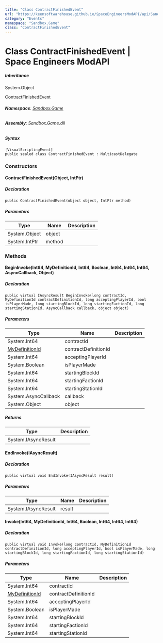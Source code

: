 ```yaml
---
title: "Class ContractFinishedEvent"
url: "https://keensoftwarehouse.github.io/SpaceEngineersModAPI/api/Sandbox.Game.ContractFinishedEvent.html"
category: "Events"
namespace: "Sandbox.Game"
class: "ContractFinishedEvent"
---
```


# Class ContractFinishedEvent | Space Engineers ModAPI

##### Inheritance

System.Object

ContractFinishedEvent

###### **Namespace**: [Sandbox.Game](https://keensoftwarehouse.github.io/SpaceEngineersModAPI/api/Sandbox.Game.html)

###### **Assembly**: Sandbox.Game.dll

##### Syntax

```
[VisualScriptingEvent]
public sealed class ContractFinishedEvent : MulticastDelegate
```

### Constructors

#### ContractFinishedEvent(Object, IntPtr)

##### Declaration

```
public ContractFinishedEvent(object object, IntPtr method)
```

##### Parameters

| Type | Name | Description |
| --- | --- | --- |
| System.Object | object |     |
| System.IntPtr | method |     |

### Methods

#### BeginInvoke(Int64, MyDefinitionId, Int64, Boolean, Int64, Int64, Int64, AsyncCallback, Object)

##### Declaration

```
public virtual IAsyncResult BeginInvoke(long contractId, MyDefinitionId contractDefinitionId, long acceptingPlayerId, bool isPlayerMade, long startingBlockId, long startingFactionId, long startingStationId, AsyncCallback callback, object object)
```

##### Parameters

| Type | Name | Description |
| --- | --- | --- |
| System.Int64 | contractId |     |
| [MyDefinitionId](https://keensoftwarehouse.github.io/SpaceEngineersModAPI/api/VRage.Game.MyDefinitionId.html) | contractDefinitionId |     |
| System.Int64 | acceptingPlayerId |     |
| System.Boolean | isPlayerMade |     |
| System.Int64 | startingBlockId |     |
| System.Int64 | startingFactionId |     |
| System.Int64 | startingStationId |     |
| System.AsyncCallback | callback |     |
| System.Object | object |     |

##### Returns

| Type | Description |
| --- | --- |
| System.IAsyncResult |     |

#### EndInvoke(IAsyncResult)

##### Declaration

```
public virtual void EndInvoke(IAsyncResult result)
```

##### Parameters

| Type | Name | Description |
| --- | --- | --- |
| System.IAsyncResult | result |     |

#### Invoke(Int64, MyDefinitionId, Int64, Boolean, Int64, Int64, Int64)

##### Declaration

```
public virtual void Invoke(long contractId, MyDefinitionId contractDefinitionId, long acceptingPlayerId, bool isPlayerMade, long startingBlockId, long startingFactionId, long startingStationId)
```

##### Parameters

| Type | Name | Description |
| --- | --- | --- |
| System.Int64 | contractId |     |
| [MyDefinitionId](https://keensoftwarehouse.github.io/SpaceEngineersModAPI/api/VRage.Game.MyDefinitionId.html) | contractDefinitionId |     |
| System.Int64 | acceptingPlayerId |     |
| System.Boolean | isPlayerMade |     |
| System.Int64 | startingBlockId |     |
| System.Int64 | startingFactionId |     |
| System.Int64 | startingStationId |     |